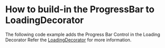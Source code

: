 # How to build-in the ProgressBar to LoadingDecorator
The following code example adds the Progress Bar Control in the Loading Decorator
Refer the [LoadingDecorator](https://docs.devexpress.com/WPF/DevExpress.Xpf.Core.LoadingDecorator) for more information.
